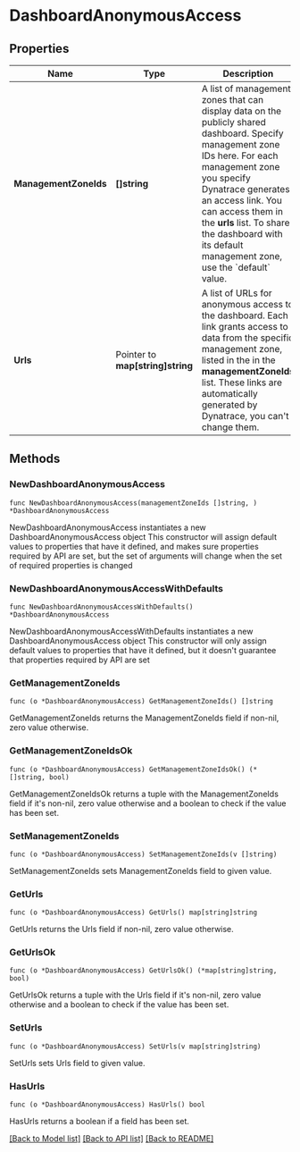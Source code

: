 # DashboardAnonymousAccess

## Properties

Name | Type | Description | Notes
------------ | ------------- | ------------- | -------------
**ManagementZoneIds** | **[]string** | A list of management zones that can display data on the publicly shared dashboard.   Specify management zone IDs here. For each management zone you specify Dynatrace generates an access link. You can access them in the **urls** list.   To share the dashboard with its default management zone, use the &#x60;default&#x60; value. | 
**Urls** | Pointer to **map[string]string** | A list of URLs for anonymous access to the dashboard.   Each link grants access to data from the specific management zone, listed in the in the **managementZoneIds** list.   These links are automatically generated by Dynatrace, you can&#39;t change them. | [optional] [readonly] 

## Methods

### NewDashboardAnonymousAccess

`func NewDashboardAnonymousAccess(managementZoneIds []string, ) *DashboardAnonymousAccess`

NewDashboardAnonymousAccess instantiates a new DashboardAnonymousAccess object
This constructor will assign default values to properties that have it defined,
and makes sure properties required by API are set, but the set of arguments
will change when the set of required properties is changed

### NewDashboardAnonymousAccessWithDefaults

`func NewDashboardAnonymousAccessWithDefaults() *DashboardAnonymousAccess`

NewDashboardAnonymousAccessWithDefaults instantiates a new DashboardAnonymousAccess object
This constructor will only assign default values to properties that have it defined,
but it doesn't guarantee that properties required by API are set

### GetManagementZoneIds

`func (o *DashboardAnonymousAccess) GetManagementZoneIds() []string`

GetManagementZoneIds returns the ManagementZoneIds field if non-nil, zero value otherwise.

### GetManagementZoneIdsOk

`func (o *DashboardAnonymousAccess) GetManagementZoneIdsOk() (*[]string, bool)`

GetManagementZoneIdsOk returns a tuple with the ManagementZoneIds field if it's non-nil, zero value otherwise
and a boolean to check if the value has been set.

### SetManagementZoneIds

`func (o *DashboardAnonymousAccess) SetManagementZoneIds(v []string)`

SetManagementZoneIds sets ManagementZoneIds field to given value.


### GetUrls

`func (o *DashboardAnonymousAccess) GetUrls() map[string]string`

GetUrls returns the Urls field if non-nil, zero value otherwise.

### GetUrlsOk

`func (o *DashboardAnonymousAccess) GetUrlsOk() (*map[string]string, bool)`

GetUrlsOk returns a tuple with the Urls field if it's non-nil, zero value otherwise
and a boolean to check if the value has been set.

### SetUrls

`func (o *DashboardAnonymousAccess) SetUrls(v map[string]string)`

SetUrls sets Urls field to given value.

### HasUrls

`func (o *DashboardAnonymousAccess) HasUrls() bool`

HasUrls returns a boolean if a field has been set.


[[Back to Model list]](../README.md#documentation-for-models) [[Back to API list]](../README.md#documentation-for-api-endpoints) [[Back to README]](../README.md)


